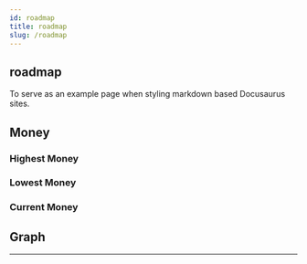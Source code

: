 ```yaml
---
id: roadmap
title: roadmap
slug: /roadmap
---
```


## roadmap

To serve as an example page when styling markdown based Docusaurus sites.

## Money

### Highest Money

### Lowest Money

### Current Money

## Graph

---
